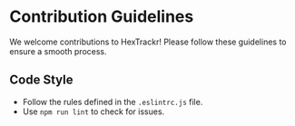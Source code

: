 # Contribution Guidelines

We welcome contributions to HexTrackr! Please follow these guidelines to ensure a smooth process.

## Code Style

- Follow the rules defined in the `.eslintrc.js` file.
- Use `npm run lint` to check for issues.
